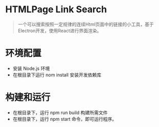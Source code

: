 # HTMLPage Link Search
> 一个可以搜索按照一定规律的连续Html页面中的链接的小工具，基于Electron开发，使用React进行界面渲染。
# 环境配置
- 安装 Node.js 环境
- 在根目录下运行 nom install 安装开发依赖库
# 构建和运行
- 在根目录下，运行 npm run build 构建所需文件
- 在根目录下，运行 npm start 命令，即可运行程序。
